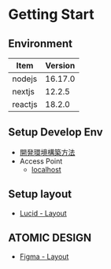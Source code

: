# Getting Start

## Environment

| Item    | Version |
| ------- | ------- |
| nodejs  | 16.17.0 |
| nextjs  | 12.2.5  |
| reactjs | 18.2.0  |

## Setup Develop Env

- [開発環境構築方法](./docs/dev.md)
- Access Point
  - [localhost](http://localhost:8888)

## Setup layout

- [Lucid - Layout](https://lucid.app/lucidchart/48f707e3-f27d-4246-b68c-64e0656ecd51/edit?existing=1&token=3358a581a0b427f33b0e2d8c2a35b678fa3cf241-eml%3Dwpfha07%2540gmail.com%26ts%3D1662368984%26uid%3D175161171&docId=48f707e3-f27d-4246-b68c-64e0656ecd51&shared=true&page=3DpOZjgZ01J6#)

## ATOMIC DESIGN

- [Figma - Layout](https://www.figma.com/file/oZm355dCnb1P4zRFQgfRB9/Untitled?node-id=0%3A1)
